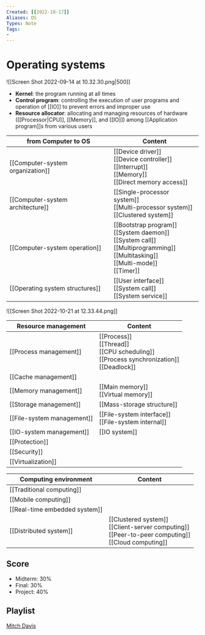 ```yaml
---
Created: [[2022-10-17]]
Aliases: OS
Types: Note
Tags: 
- 
---
```

# Operating systems
![[Screen Shot 2022-09-14 at 10.32.30.png|500]]
- **Kernel**: the program running at all times
- **Control program**: controlling the execution of user programs and operation of [[IO]] to prevent errors and improper use
- **Resource allocator**: allocating and managing resources of hardware ([[Processor|CPU]], [[Memory]], and [[IO]]) among [[Application program]]s from various users

| from Computer to OS              | Content                                                                                                                                  |
| -------------------------------- | ---------------------------------------------------------------------------------------------------------------------------------------- |
| [[Computer-system organization]] | [[Device driver]]<br>[[Device controller]]<br>[[Interrupt]]<br>[[Memory]]<br>[[Direct memory access]]                                    |
| [[Computer-system architecture]] | [[Single-processor system]]<br>[[Multi-processor system]]<br>[[Clustered system]]                                                        |
| [[Computer-system operation]]    | [[Bootstrap program]]<br>[[System daemon]]<br>[[System call]]<br>[[Multiprogramming]]<br>[[Multitasking]]<br>[[Multi-mode]]<br>[[Timer]] |
| [[Operating system structures]]  | [[User interface]]<br>[[System call]]<br>[[System service]]                                                                              |

![[Screen Shot 2022-10-21 at 12.33.44.png]]

| Resource management        | Content                                                                                        |
| -------------------------- | ---------------------------------------------------------------------------------------------- |
| [[Process management]]     | [[Process]]<br>[[Thread]]<br>[[CPU scheduling]]<br>[[Process synchronization]]<br>[[Deadlock]] |
| [[Cache management]]       |                                                                                                |
| [[Memory management]]      | [[Main memory]]<br>[[Virtual memory]]                                                          |
| [[Storage management]]     | [[Mass-storage structure]]                                                                     |
| [[File-system management]] | [[File-system interface]]<br>[[File-system internal]]                                          |
| [[IO-system management]]   | [[IO system]]                                                                                  |
| [[Protection]]             |                                                                                                |
| [[Security]]               |                                                                                                |
| [[Virtualization]]         |                                                                                                |

| Computing environment         | Content                                                                                                  |
| ----------------------------- | -------------------------------------------------------------------------------------------------------- |
| [[Traditional computing]]     |                                                                                                          |
| [[Mobile computing]]          |                                                                                                          |
| [[Real-time embedded system]] |                                                                                                          |
| [[Distributed system]]     | [[Clustered system]]<br>[[Client-server computing]]<br>[[Peer-to-peer computing]]<br>[[Cloud computing]] |

## Score
- Midterm: 30%
- Final: 30%
- Project: 40%

## Playlist
[Mitch Davis](https://www.youtube.com/playlist?list=PLW1yb8L3S1ngGmtKlI5XYcTNQQ1r3xZvq)
